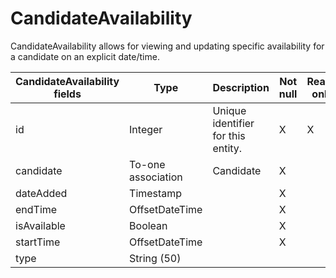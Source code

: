 # CandidateAvailability

CandidateAvailability allows for viewing and updating specific availability for a candidate on an explicit date/time.

<table>
    <colgroup>
        <col width="20%" />
        <col width="20%" />
        <col width="20%" />
        <col width="20%" />
        <col width="20%" />
    </colgroup>
    <thead>
        <tr class="header">
            <th>CandidateAvailability fields</th>
            <th>Type</th>
            <th>Description</th>
            <th>Not null</th>
            <th>Read-only</th>
        </tr>
    </thead>
    <tbody>
        <tr class="even">
            <td>id</td>
            <td>Integer</td>
            <td>Unique identifier for this entity.</td>
            <td>X</td>
            <td>X</td>
        </tr>
        <tr class="odd">
            <td>candidate</td>
            <td>To-one association</td>
            <td>Candidate</td>
            <td>X</td>
            <td></td>
        </tr>
        <tr class="even">
            <td>dateAdded</td>
            <td>Timestamp</td>
            <td></td>
            <td>X</td>
            <td></td>
        </tr>
        <tr class="odd">
            <td>endTime</td>
            <td>OffsetDateTime</td>
            <td></td>
            <td>X</td>
            <td></td>
        </tr>
        <tr class="even">
            <td>isAvailable</td>
            <td>Boolean</td>
            <td></td>
            <td>X</td>
            <td></td>
        </tr>
        <tr class="odd">
            <td>startTime</td>
            <td>OffsetDateTime</td>
            <td></td>
            <td>X</td>
            <td></td>
        </tr>
        <tr class="even">
            <td>type</td>
            <td>String (50)</td>
            <td></td>
            <td></td>
            <td></td>
        </tr>
    </tbody>
</table>
